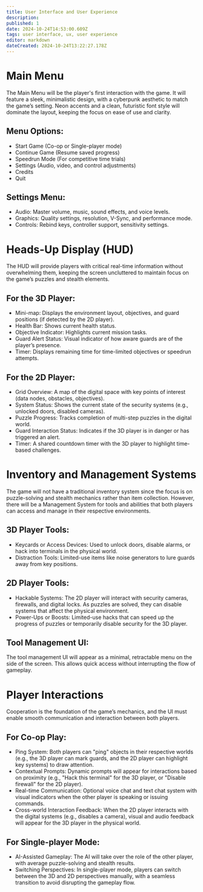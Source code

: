 ```yaml
---
title: User Interface and User Experience
description: 
published: 1
date: 2024-10-24T14:53:00.609Z
tags: user interface, ux, user experience
editor: markdown
dateCreated: 2024-10-24T13:22:27.178Z
---
```


# Main Menu

The Main Menu will be the player's first interaction with the game. It will feature a sleek, minimalistic design, with a cyberpunk aesthetic to match the game’s setting. Neon accents and a clean, futuristic font style will dominate the layout, keeping the focus on ease of use and clarity.

## Menu Options:
- Start Game (Co-op or Single-player mode)
- Continue Game (Resume saved progress)
- Speedrun Mode (For competitive time trials)
- Settings (Audio, video, and control adjustments)
- Credits
- Quit

## Settings Menu:
- Audio: Master volume, music, sound effects, and voice levels.
- Graphics: Quality settings, resolution, V-Sync, and performance mode.
- Controls: Rebind keys, controller support, sensitivity settings.

# Heads-Up Display (HUD)

The HUD will provide players with critical real-time information without overwhelming them, keeping the screen uncluttered to maintain focus on the game’s puzzles and stealth elements.

## For the 3D Player:
- Mini-map: Displays the environment layout, objectives, and guard positions (if detected by the 2D player).
- Health Bar: Shows current health status.
- Objective Indicator: Highlights current mission tasks.
- Guard Alert Status: Visual indicator of how aware guards are of the player’s presence.
- Timer: Displays remaining time for time-limited objectives or speedrun attempts.

## For the 2D Player:
- Grid Overview: A map of the digital space with key points of interest (data nodes, obstacles, objectives).
- System Status: Shows the current state of the security systems (e.g., unlocked doors, disabled cameras).
- Puzzle Progress: Tracks completion of multi-step puzzles in the digital world.
- Guard Interaction Status: Indicates if the 3D player is in danger or has triggered an alert.
- Timer: A shared countdown timer with the 3D player to highlight time-based challenges.

# Inventory and Management Systems

The game will not have a traditional inventory system since the focus is on puzzle-solving and stealth mechanics rather than item collection. However, there will be a Management System for tools and abilities that both players can access and manage in their respective environments.

## 3D Player Tools:
- Keycards or Access Devices: Used to unlock doors, disable alarms, or hack into terminals in the physical world.
- Distraction Tools: Limited-use items like noise generators to lure guards away from key positions.

## 2D Player Tools:
- Hackable Systems: The 2D player will interact with security cameras, firewalls, and digital locks. As puzzles are solved, they can disable systems that affect the physical environment.
- Power-Ups or Boosts: Limited-use hacks that can speed up the progress of puzzles or temporarily disable security for the 3D player.

## Tool Management UI:
The tool management UI will appear as a minimal, retractable menu on the side of the screen. This allows quick access without interrupting the flow of gameplay.

# Player Interactions

Cooperation is the foundation of the game’s mechanics, and the UI must enable smooth communication and interaction between both players.

## For Co-op Play:
- Ping System: Both players can "ping" objects in their respective worlds (e.g., the 3D player can mark guards, and the 2D player can highlight key systems) to draw attention.
- Contextual Prompts: Dynamic prompts will appear for interactions based on proximity (e.g., "Hack this terminal" for the 3D player, or "Disable firewall" for the 2D player).
- Real-time Communication: Optional voice chat and text chat system with visual indicators when the other player is speaking or issuing commands.
- Cross-world Interaction Feedback: When the 2D player interacts with the digital systems (e.g., disables a camera), visual and audio feedback will appear for the 3D player in the physical world.

## For Single-player Mode:
- AI-Assisted Gameplay: The AI will take over the role of the other player, with average puzzle-solving and stealth results.
- Switching Perspectives: In single-player mode, players can switch between the 3D and 2D perspectives manually, with a seamless transition to avoid disrupting the gameplay flow.
